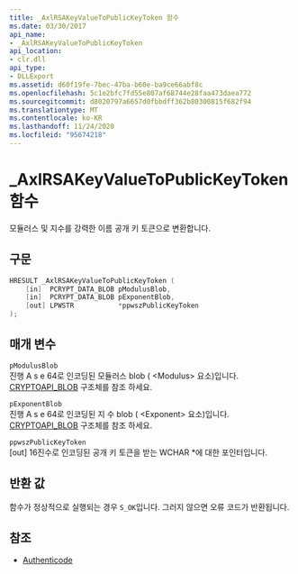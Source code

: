 ```yaml
---
title: _AxlRSAKeyValueToPublicKeyToken 함수
ms.date: 03/30/2017
api_name:
- _AxlRSAKeyValueToPublicKeyToken
api_location:
- clr.dll
api_type:
- DLLExport
ms.assetid: d60f19fe-7bec-47ba-b60e-ba9ce66abf8c
ms.openlocfilehash: 5c1e2bfc7fd55e807af68744e28faa473daea772
ms.sourcegitcommit: d8020797a6657d0fbbdff362b80300815f682f94
ms.translationtype: MT
ms.contentlocale: ko-KR
ms.lasthandoff: 11/24/2020
ms.locfileid: "95674218"
---
```

# <a name="_axlrsakeyvaluetopublickeytoken-function"></a>\_AxlRSAKeyValueToPublicKeyToken 함수

모듈러스 및 지수를 강력한 이름 공개 키 토큰으로 변환합니다.  
  
## <a name="syntax"></a>구문  
  
```cpp  
HRESULT _AxlRSAKeyValueToPublicKeyToken (  
    [in]  PCRYPT_DATA_BLOB pModulusBlob,  
    [in]  PCRYPT_DATA_BLOB pExponentBlob,  
    [out] LPWSTR           *ppwszPublicKeyToken  
);  
```  
  
## <a name="parameters"></a>매개 변수  

 `pModulusBlob`  
 진행 A s e 64로 인코딩된 모듈러스 blob ( \<Modulus> 요소)입니다.  [CRYPTOAPI_BLOB](/windows/win32/api/dpapi/ns-dpapi-crypt_integer_blob) 구조체를 참조 하세요.  
  
 `pExponentBlob`  
 진행 A s e 64로 인코딩된 지 수 blob ( \<Exponent> 요소)입니다. [CRYPTOAPI_BLOB](/windows/win32/api/dpapi/ns-dpapi-crypt_integer_blob) 구조체를 참조 하세요.  
  
 `ppwszPublicKeyToken`  
 [out] 16진수로 인코딩된 공개 키 토큰을 받는 WCHAR *에 대한 포인터입니다.  
  
## <a name="return-value"></a>반환 값  

 함수가 정상적으로 실행되는 경우 `S_OK`입니다. 그러지 않으면 오류 코드가 반환됩니다.  
  
## <a name="see-also"></a>참조

- [Authenticode](index.md)
